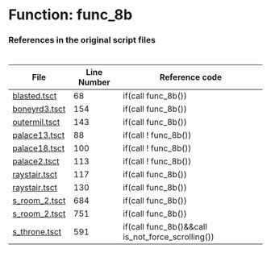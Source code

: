 # Function: func_8b 
### References in the original script files

#

| File | Line Number | Reference code |
| --- | --- | --- |
| [blasted.tsct](../../../out/blasted.tsct#L68) | 68 | if(call func_8b()) |
| [boneyrd3.tsct](../../../out/boneyrd3.tsct#L154) | 154 | if(call func_8b()) |
| [outermil.tsct](../../../out/outermil.tsct#L143) | 143 | if(call func_8b()) |
| [palace13.tsct](../../../out/palace13.tsct#L88) | 88 | if(call ! func_8b()) |
| [palace18.tsct](../../../out/palace18.tsct#L100) | 100 | if(call ! func_8b()) |
| [palace2.tsct](../../../out/palace2.tsct#L113) | 113 | if(call ! func_8b()) |
| [raystair.tsct](../../../out/raystair.tsct#L117) | 117 | if(call func_8b()) |
| [raystair.tsct](../../../out/raystair.tsct#L130) | 130 | if(call func_8b()) |
| [s_room_2.tsct](../../../out/s_room_2.tsct#L684) | 684 | if(call func_8b()) |
| [s_room_2.tsct](../../../out/s_room_2.tsct#L751) | 751 | if(call func_8b()) |
| [s_throne.tsct](../../../out/s_throne.tsct#L591) | 591 | if(call func_8b()&&call is_not_force_scrolling()) |
